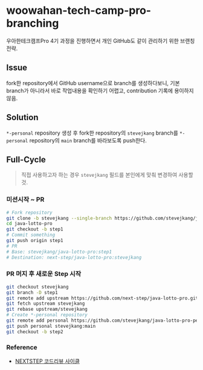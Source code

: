 # woowahan-tech-camp-pro-branching
우아한테크캠프Pro 4기 과정을 진행하면서 개인 GitHub도 같이 관리하기 위한 브랜칭 전략.

## Issue
fork한 repository에서 GitHub username으로 branch를 생성하다보니, 기본 branch가 아니라서 바로 작업내용을 확인하기 어렵고, contribution 기록에 용이하지 않음.

## Solution
`*-personal` repository 생성 후 fork한 repository의 `stevejkang` branch를 `*-personal` repository의 `main` branch를 바라보도록 push한다.

## Full-Cycle
> 직접 사용하고자 하는 경우 `stevejkang` 필드를 본인에게 맞춰 변경하여 사용할 것.

### 미션시작 ~ PR
```bash
# Fork repository
git clone -b stevejkang --single-branch https://github.com/stevejkang/java-lotto-pro.git
cd java-lotto-pro
git checkout -b step1
# Commit something
git push origin step1
# PR
# Base: stevejkang/java-lotto-pro:step1
# Destination: next-step/java-lotto-pro:stevejkang
```

### PR 머지 후 새로운 Step 시작
```bash
git checkout stevejkang
git branch -D step1
git remote add upstream https://github.com/next-step/java-lotto-pro.git # 최초 1회만
git fetch upstream stevejkang
git rebase upstream/stevejkang
# Create *-personal repository
git remote add personal https://github.com/stevejkang/java-lotto-pro-personal.git # 최초 1회만
git push personal stevejkang:main
git checkout -b step2
```

### Reference
- [NEXTSTEP 코드리뷰 사이클](https://github.com/next-step/nextstep-docs/tree/master/codereview)
